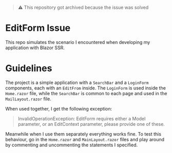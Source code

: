 > ⚠️ This repository got archived because the issue was solved

# EditForm Issue

This repo simulates the scenario I encountered when developing my application with Blazor SSR.

# Guidelines

The project is a simple application with a `SearchBar` and a `LoginForm` components, each with an `EditFrom` inside.
The `LoginForm` is used inside the `Home.razor` file, while the `SearchBar` is common to each page and used in the `MailLayout.razor` file.

When used together, I get the following exception:
> InvalidOperationException: EditForm requires either a Model parameter, or an EditContext parameter, please provide one of these.

Meanwhile when I use them separately everything works fine.
To test this behaviour, go in the `Home.razor` and `MainLayout.razor` files and play around by commenting and uncommenting the statements I specified.
